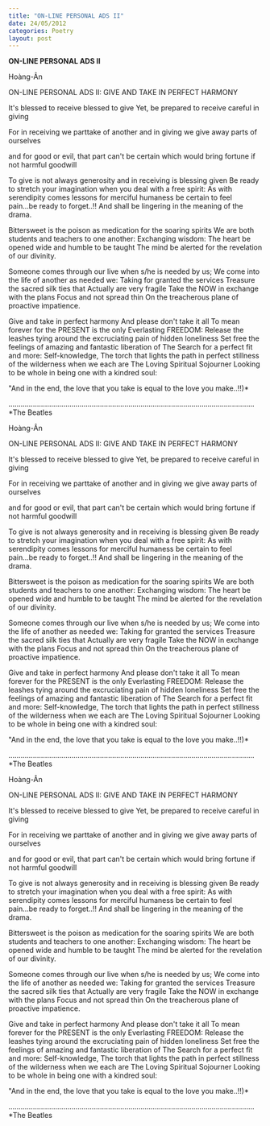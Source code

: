 ```yaml
---
title: "ON-LINE PERSONAL ADS II"
date: 24/05/2012
categories: Poetry
layout: post
---
```


**ON-LINE PERSONAL ADS II**

Hoàng-Ân

ON-LINE PERSONAL ADS II:
GIVE AND TAKE IN PERFECT
HARMONY

It's blessed to receive
      blessed to give
Yet, be prepared to receive
      careful in giving

For in receiving we parttake of another
and in giving we give away parts of ourselves

and for good or evil, that part can't be certain
which would bring fortune if not harmful goodwill

To give is not always generosity
and in receiving is blessing given
Be ready to stretch your imagination
when you deal with a free spirit:
As with serendipity comes lessons for merciful humaness
be certain to feel pain...be ready to forget..!!
And shall be lingering in the meaning of the drama.

Bittersweet is the poison as medication for the soaring spirits
We are both students and teachers to o­ne another:
Exchanging wisdom:
      The heart be opened wide and humble to be taught
      The mind be alerted for the revelation of our divinity.

Someone comes through our live when s/he is needed by us;
We come into the life of another as needed we:
Taking for granted the services
Treasure the sacred silk ties that
       Actually are very fragile
Take the NOW in exchange with the plans
Focus and not spread thin
On the treacherous plane of proactive impatience.

Give and take in perfect harmony
And please don't take it all
To mean forever for the PRESENT is the o­nly
        Everlasting FREEDOM:
Release the leashes tying around the excruciating pain of hidden loneliness
Set free the feelings of amazing and fantastic liberation of
The Search for a perfect fit and more: Self-knowledge,
        The torch that lights the path in
        perfect stillness of the wilderness
        when we each are
        The Loving Spiritual Sojourner
        Looking to be whole in being o­ne with a kindred soul:

"And in the end, the love that you take is equal to the love you make..!!)*


.........................................................................................................................
*The Beatles

Hoàng-Ân

ON-LINE PERSONAL ADS II:
GIVE AND TAKE IN PERFECT
HARMONY

It's blessed to receive
      blessed to give
Yet, be prepared to receive
      careful in giving

For in receiving we parttake of another
and in giving we give away parts of ourselves

and for good or evil, that part can't be certain
which would bring fortune if not harmful goodwill

To give is not always generosity
and in receiving is blessing given
Be ready to stretch your imagination
when you deal with a free spirit:
As with serendipity comes lessons for merciful humaness
be certain to feel pain...be ready to forget..!!
And shall be lingering in the meaning of the drama.

Bittersweet is the poison as medication for the soaring spirits
We are both students and teachers to o­ne another:
Exchanging wisdom:
      The heart be opened wide and humble to be taught
      The mind be alerted for the revelation of our divinity.

Someone comes through our live when s/he is needed by us;
We come into the life of another as needed we:
Taking for granted the services
Treasure the sacred silk ties that
       Actually are very fragile
Take the NOW in exchange with the plans
Focus and not spread thin
On the treacherous plane of proactive impatience.

Give and take in perfect harmony
And please don't take it all
To mean forever for the PRESENT is the o­nly
        Everlasting FREEDOM:
Release the leashes tying around the excruciating pain of hidden loneliness
Set free the feelings of amazing and fantastic liberation of
The Search for a perfect fit and more: Self-knowledge,
        The torch that lights the path in
        perfect stillness of the wilderness
        when we each are
        The Loving Spiritual Sojourner
        Looking to be whole in being o­ne with a kindred soul:

"And in the end, the love that you take is equal to the love you make..!!)*


.........................................................................................................................
*The Beatles

Hoàng-Ân

ON-LINE PERSONAL ADS II:
GIVE AND TAKE IN PERFECT
HARMONY

It's blessed to receive
      blessed to give
Yet, be prepared to receive
      careful in giving

For in receiving we parttake of another
and in giving we give away parts of ourselves

and for good or evil, that part can't be certain
which would bring fortune if not harmful goodwill

To give is not always generosity
and in receiving is blessing given
Be ready to stretch your imagination
when you deal with a free spirit:
As with serendipity comes lessons for merciful humaness
be certain to feel pain...be ready to forget..!!
And shall be lingering in the meaning of the drama.

Bittersweet is the poison as medication for the soaring spirits
We are both students and teachers to o­ne another:
Exchanging wisdom:
      The heart be opened wide and humble to be taught
      The mind be alerted for the revelation of our divinity.

Someone comes through our live when s/he is needed by us;
We come into the life of another as needed we:
Taking for granted the services
Treasure the sacred silk ties that
       Actually are very fragile
Take the NOW in exchange with the plans
Focus and not spread thin
On the treacherous plane of proactive impatience.

Give and take in perfect harmony
And please don't take it all
To mean forever for the PRESENT is the o­nly
        Everlasting FREEDOM:
Release the leashes tying around the excruciating pain of hidden loneliness
Set free the feelings of amazing and fantastic liberation of
The Search for a perfect fit and more: Self-knowledge,
        The torch that lights the path in
        perfect stillness of the wilderness
        when we each are
        The Loving Spiritual Sojourner
        Looking to be whole in being o­ne with a kindred soul:

"And in the end, the love that you take is equal to the love you make..!!)*


.........................................................................................................................
*The Beatles
